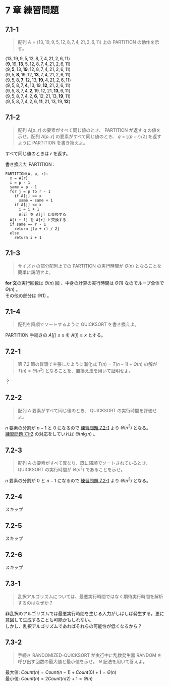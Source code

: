 # 7 章 練習問題

## 7.1-1

> 配列 $A = \langle 13,19,9,5,12,8,7,4,21,2,6,11 \rangle$ 上の $\text{PARTITION}$ の動作を示せ。

$\langle 13,19,9,5,12,8,7,4,21,2,6,11 \rangle$  
$\langle \textbf{9},19,\textbf{13},5,12,8,7,4,21,2,6,11 \rangle$  
$\langle 9,\textbf{5},13,\textbf{19},12,8,7,4,21,2,6,11 \rangle$  
$\langle 9,5,\textbf{8},19,12,\textbf{13},7,4,21,2,6,11 \rangle$  
$\langle 9,5,8,\textbf{7},12,13,\textbf{19},4,21,2,6,11 \rangle$  
$\langle 9,5,8,7,\textbf{4},13,19,\textbf{12},21,2,6,11 \rangle$  
$\langle 9,5,8,7,4,\textbf{2},19,12,21,\textbf{13},6,11 \rangle$  
$\langle 9,5,8,7,4,2,\textbf{6},12,21,13,\textbf{19},11 \rangle$  
$\langle 9,5,8,7,4,2,6,\textbf{11},21,13,19,\textbf{12} \rangle$

## 7.1-2

> 配列 $A[p..r]$ の要素がすべて同じ値のとき、 $\text{PARTITION}$ が返す $q$ の値を示せ。配列 $A[p..r]$ の要素がすべて同じ値のとき、 $q = \lfloor (p+r)/2 \rfloor$ を返すように $\text{PARTITION}$ を書き換えよ。

すべて同じ値のときは $r$ を返す。

書き換えた $\text{PARTITION}$ :

```pseudo
PARTITION(A, p, r):
  x = A[r]
  i = p - 1
  same = p - 1
  for j = p to r - 1
    if A[j] == x
      same = same + 1
    if A[j] <= x
      i = i + 1
      A[i] を A[j] と交換する
  A[i + 1] を A[r] と交換する
  if same == r - 1
    return ⌊(p + r) / 2⌋
  else
    return i + 1
```

## 7.1-3

> サイズ $n$ の部分配列上での $\text{PARTITION}$ の実行時間が $\Theta(n)$ となることを簡単に説明せよ。

**for 文**の実行回数は $\Theta(n)$ 回 、中身の計算の実行時間は $\Theta(1)$ なのでループ全体で $\Theta(n)$ 。  
その他の部分は $\Theta(1)$ 。

## 7.1-4

> 配列を降順でソートするように $\text{QUICKSORT}$ を書き換えよ。

$\text{PARTITION}$ 手続きの $A[j] \le x$ を $A[j] \ge x$ とする。

## 7.2-1

> 第 $7.2$ 節の冒頭で主張したように漸化式 $T(n) = T(n - 1) + \Theta(n)$ の解が $T(n) = \Theta(n^2)$ となることを、置換え法を用いて証明せよ。

？

## 7.2-2

> 配列 $A$ 要素がすべて同じ値のとき、 $\text{QUICKSORT}$ の実行時間を評価せよ。

$n$ 要素の分割が $n - 1$ と $0$ になるので [練習問題 7.2-1](#72-1) より $\Theta(n^2)$ となる。  
[練習問題 7.1-2](#71-2) の対応をしていれば $\Theta(n\lg n)$ 。

## 7.2-3

> 配列 $A$ の要素がすべて異なり、既に降順でソートされているとき、 $\text{QUICKSORT}$ の実行時間が $\Theta(n^2)$ であることを示せ。

$n$ 要素の分割が $0$ と $n - 1$ になるので [練習問題 7.2-1](#72-1) より $\Theta(n^2)$ となる。

## 7.2-4

スキップ

## 7.2-5

スキップ

## 7.2-6

スキップ

## 7.3-1

> 乱択アルゴリズムについては、最悪実行時間ではなく期待実行時間を解析するのはなぜか？

非乱択のアルゴリズムでは最悪実行時間を生じる入力がしばしば発生する。更に意図して生成することも可能かもしれない。  
しかし、乱択アルゴリズムであればそれらの可能性が低くなるから？

## 7.3-2

> 手続き $\text{RANDOMIZED-QUICKSORT}$ が実行中に乱数発生器 $\text{RANDOM}$ を呼び出す回数の最大値と最小値を示せ。 $\Theta$ 記法を用いて答えよ。

最大値: $Count(n) = Count(n - 1) + Count(0) + 1 = \Theta(n)$  
最小値: $Count(n) = 2Count(n/2) + 1 = \Theta(n)$
